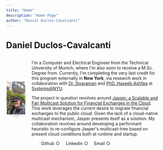 ```yaml
---
title: "Home"
description: "Home Page"
author: "Daniel Duclos-Cavalcanti"
---
```


# Daniel Duclos-Cavalcanti

<div id="profile-container">
    <style>
        #profile-container {
            display: flex;
            align-items: center;
        }
        #profile {
            width: 90%;
            border-radius: 50%;
            border: 2px solid #ccc;
            box-shadow: 0 4px 8px rgba(0, 0, 0, 0.1);
            margin-right: 20px; /* Adjust the spacing between the image and text */
        }
    </style>
    <div id="profile">
        <img src="/data/images/photo.jpg" alt="Profile Image">
    </div>
    <div id="profile-text">
        <p>I'm a Computer and Electrical Engineer from the Technical University of Munich, where I'm also soon to receive a M.Sc. Degree from. Currently, I'm completing the very last credit for this program externally in <b>New York</b>, via research work in collaboration with <a href="https://anirudhsk.github.io/">Dr. Sivaraman</a> and <a href="https://haseeblums.github.io/">PhD. Haseeb Ashfaq</a> at <a href="https://news.cs.nyu.edu/">Systems@NYU</a>.
        </p>
        <p>
        The project in question revolves around <a href="https://arxiv.org/abs/2402.09527">Jasper: a Scalable and Fair Multicast Solution for Financial Exchanges in the Cloud</a>. This work leverages the current desire to migrate financial exchanges to the public cloud. Given the lack of a cloud-native multicast mechanism, Jasper presents itself as a solution. My collaboration revolves around
developing a performant heuristic to re-configure Jasper's multicast-tree based on present cloud conditions both at runtime and startup.
        </p>
    </div>
</div>


<div id="link-horizontal">
    <style>
        .list-container {
            display: flex;
            justify-content: center;
        }
        .horizontal-list {
            list-style-type: none;
            padding: 0;
            margin: 0;
            display: flex;
        }
        .horizontal-list li {
            margin-right: 15px; /* Adjust spacing as needed */
            position: relative;
            display: inline-block;
        }
        .horizontal-list li::after {
            content: "○";
            margin: 0 5px; /* Adjust spacing as needed */
        }
        .horizontal-list li:last-child::after {
            content: ""; /* Remove bullet from the last item */
        }
        .horizontal-list li a {
            text-decoration: none;
        }
    </style>
    <div class="list-container">
        <ul class="horizontal-list">
            <li><a href="https://github.com/duclos-cavalcanti">Github</a></li>
            <li><a href="https://www.linkedin.com/in/daniel-duclos-cavalcanti/">Linkedin</a></li>
            <li><a href="mailto:me@duclos.dev">Email</a></li>
            <li></li>
        </ul>
    </div>
</div>
